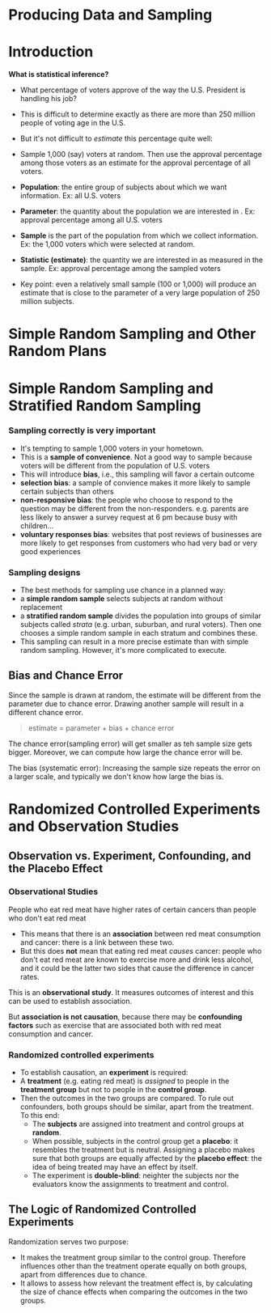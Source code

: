 # Producing Data and Sampling
# Introduction
**What is statistical inference?**
- What percentage of voters approve of the way the U.S. President is handling his job?
- This is difficult to determine exactly as there are more than 250 million people of voting age in the U.S.
- But it's not difficult to *estimate* this percentage quite well:
- Sample 1,000 (say) voters at random. Then use the approval percentage among those voters as an estimate for the approval percentage of all voters.

- **Population**: the entire group of subjects about which we want information. Ex: all U.S. voters
- **Parameter**: the quantity about the population we are interested in . Ex: approval percentage among all U.S. voters
- **Sample** is the part of the population from which we collect information. Ex: the 1,000 voters which were selected at random.
- **Statistic (estimate)**: the quantity we are interested in as measured in the sample. Ex: approval percentage among the sampled voters
- Key point: even a relatively small sample (100 or 1,000) will produce an estimate that is close to the parameter of a very large population of 250 million subjects.

# Simple Random Sampling and Other Random Plans
# Simple Random Sampling and Stratified Random Sampling

### Sampling correctly is very important
- It's tempting to sample 1,000 voters in your hometown.
- This is a **sample of convenience**. Not a good way to sample because voters will be different from the population of U.S. voters
- This will introduce **bias**, i.e., this sampling will favor  a certain outcome
- **selection bias**: a sample of convience makes it more likely to sample certain subjects than others
- **non-responsive bias**: the people who choose to respond to the question may be different from the non-responders. e.g. parents are less likely to answer a survey request at 6 pm because busy with children...
- **voluntary responses bias**: websites that post reviews of businesses are more likely to get responses from customers who had very bad or very good experiences

### Sampling designs
- The best methods for sampling use chance in a planned way:
- a **simple random sample** selects subjects at random without replacement
- a **stratified random sample** divides the population into groups of similar subjects called *strata* (e.g. urban, suburban, and rural voters). Then one chooses a simple random sample in each stratum and combines these.
- This sampling can result in a more precise estimate than with simple random sampling. However, it's more complicated to execute.

## Bias and Chance Error
Since the sample is drawn at random, the estimate will be different from the parameter due to chance error. Drawing another sample will result in a different chance error.
> estimate = parameter + bias + chance error

The chance error(sampling error) will get smaller as teh sample size gets bigger. Moreover, we can compute how large the chance error will be.

The bias (systematic error): Increasing the sample size repeats the error on a larger scale, and typically we don't know how large the bias is.

# Randomized Controlled Experiments and Observation Studies
## Observation vs. Experiment, Confounding, and the Placebo Effect

### Observational Studies
People who eat red meat have higher rates of certain cancers than people who don't eat red meat
- This means that there is an **association** between red meat consumption and cancer: there is a link between these two.
- But this does **not** mean that eating red meat *causes* cancer: people who don't eat red meat are known to exercise more and drink less alcohol, and it could be the latter two sides that cause the difference in cancer rates.

This is an **observational study**. It measures outcomes of interest and this can be used to establish association.

But **association is not causation**, because there may be **confounding factors** such as exercise that are associated both with red meat consumption and cancer.

### Randomized controlled experiments
- To establish causation, an **experiment** is required:
- A **treatment** (e.g. eating red meat) is *assigned* to people in the **treatment group** but not to people in the **control group**.
- Then the outcomes in the two groups are compared. To rule out confounders, both groups should be similar, apart from the treatment. To this end:
	- The **subjects** are assigned into treatment and control groups at **random**.
	- When possible, subjects in the control group get a **placebo**: it resembles the treatment but is neutral. Assigning a placebo makes sure that both groups are equally affected by the **placebo effect**: the idea of being treated may have an effect by itself.
	- The experiment is **double-blind**: neighter the subjects nor the evaluators know the assignments to treatment and control.

## The Logic of Randomized Controlled Experiments

Randomization serves two purpose:
- It makes the treatment group similar to the control group. Therefore influences other than the treatment operate equally on both groups, apart from differences due to chance.
- It allows to assess how relevant the treatment effect is, by calculating the size of chance effects when comparing the outcomes in the two groups.
